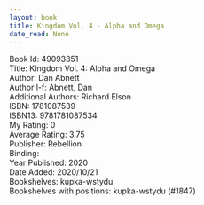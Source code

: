 ```yaml
---
layout: book
title: Kingdom Vol. 4 - Alpha and Omega
date_read: None
---
```


Book Id: 49093351<br />
Title: Kingdom Vol. 4: Alpha and Omega<br />
Author: Dan Abnett<br />
Author l-f: Abnett, Dan<br />
Additional Authors: Richard Elson<br />
ISBN: 1781087539<br />
ISBN13: 9781781087534<br />
My Rating: 0<br />
Average Rating: 3.75<br />
Publisher: Rebellion<br />
Binding: <br />
Year Published: 2020<br />
Date Added: 2020/10/21<br />
Bookshelves: kupka-wstydu<br />
Bookshelves with positions: kupka-wstydu (#1847)<br />

